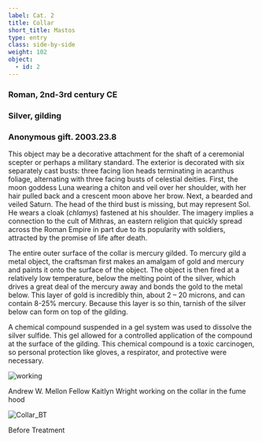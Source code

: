 ```yaml
---
label: Cat. 2
title: Collar
short_title: Mastos
type: entry
class: side-by-side
weight: 102
object:
  - id: 2
---
```

### Roman, 2nd-3rd century CE 
### Silver, gilding 
### Anonymous gift. 2003.23.8  

This object may be a decorative attachment for the shaft of a ceremonial scepter or perhaps a military standard. The exterior is decorated with six separately cast busts: three facing lion heads terminating in acanthus foliage, alternating with three facing busts of celestial deities. First, the moon goddess Luna wearing a chiton and veil over her shoulder, with her hair pulled back and a crescent moon above her brow. Next, a bearded and veiled Saturn. The head of the third bust is missing, but may represent Sol. He wears a cloak (*chlamys*) fastened at his shoulder. The imagery implies a connection to the cult of Mithras, an eastern religion that quickly spread across the Roman Empire in part due to its popularity with soldiers, attracted by the promise of life after death. 

The entire outer surface of the collar is mercury gilded. To mercury gild a metal object, the craftsman first makes an amalgam of gold and mercury and paints it onto the surface of the object. The object is then fired at a relatively low temperature, below the melting point of the silver, which drives a great deal of the mercury away and bonds the gold to the metal below. This layer of gold is incredibly thin, about 2 – 20 microns, and can contain 8-25% mercury. Because this layer is so thin, tarnish of the silver below can form on top of the gilding.  

A chemical compound suspended in a gel system was used to dissolve the silver sulfide. This gel allowed for a controlled application of the compound at the surface of the gilding. This chemical compound is a toxic carcinogen, so personal protection like gloves, a respirator, and protective were necessary.  

![working](https://user-images.githubusercontent.com/110210814/182444601-85f12036-2cc3-47ef-a839-9109879ca1c5.jpg)

Andrew W. Mellon Fellow Kaitlyn Wright working on the collar in the fume hood 

![Collar_BT](https://user-images.githubusercontent.com/110210814/182444786-60df42a0-b34b-46f2-a271-4fcf5a692ee1.jpg)

Before Treatment  
